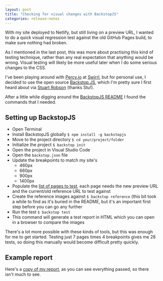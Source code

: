 ```yaml
---
layout: post
title: "Checking for visual changes with BackstopJS"
categories: release-notes
--- 
```


With my site deployed to Netlify, but still living on a preview URL, I wanted to do a quick visual regression test against the old GitHub Pages build, to make sure nothing had broken.

As I mentioned in the last post, this was more about practising this kind of testing technique, rather than any real expectation that anything would be wrong. Visual testing will likely be more useful later when I do some serious changes to the CSS.

I've been playing around with [Percy.io](https://percy.io/) at [Swirrl](https://www.swirrl.com/), but for personal use, I decided to use the open source [Backstop.JS](https://garris.github.io/BackstopJS/), which I'm pretty sure I first heard about via [Stuart Robson](https://twitter.com/StuRobson) (thanks Stu!).

After a little while digging around the [BackstopJS README](https://github.com/garris/BackstopJS) I found the commands that I needed.

## Setting up BackstopJS

- Open Terminal
- Install BackstopJS globally `$ npm install -g backstopjs`
- Move to the project directory `$ cd your/project/folder`
- Initialize the project `$ backstop init`
- Open the project in Visual Studio Code
- Open the `backstop.json` file
- Update the breakpoints to match my site's
	- 460px
	- 660px
	- 900px
	- 1400px
- Populate the [list of pages to test](https://www.benjystanton.co.uk/blog/create-a-list-of-sample-pages-for-testing/), each page needs the new preview URL and the current/old reference URL to test against
- Create the reference images against `$ backstop reference` (this bit took a while to find as it's buried in the README, but it's an important first step before you can go any further
- Run the test `$ backstop test`
- This command will generate a test report in HTML which you can open in a browser to compare the images

There's a lot more possible with these kinds of tools, but this was enough for me to get started. Testing just 7 pages times 4 breakpoints gives me 28 tests, so doing this manually would become difficult pretty quickly.

## Example report

Here's a [copy of my report](https://friendly-fermi-9e5984.netlify.app/backstop_data/html_report/), as you can see everything passed, so there isn't much to see.

